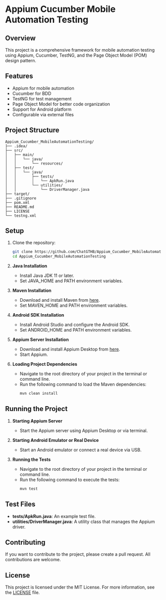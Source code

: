
# Appium Cucumber Mobile Automation Testing

## Overview

This project is a comprehensive framework for mobile automation testing using Appium, Cucumber, TestNG, and the Page Object Model (POM) design pattern.

## Features

- Appium for mobile automation
- Cucumber for BDD
- TestNG for test management
- Page Object Model for better code organization
- Support for Android platform
- Configurable via external files

## Project Structure

```
Appium_Cucumber_MobileAutomationTesting/
├── .idea/
├── src/
│   ├── main/
│   │   └── java/
│   │       └── resources/
│   ├── test/
│   │   └── java/
│   │       ├── tests/
│   │       │   └── ApkRun.java
│   │       └── utilities/
│   │           └── DriverManager.java
├── target/
├── .gitignore
├── pom.xml
├── README.md
├── LICENSE
└── testng.xml
```

## Setup

1. Clone the repository:
   ```sh
   git clone https://github.com/ChatGTHB/Appium_Cucumber_MobileAutomationTesting.git
   cd Appium_Cucumber_MobileAutomationTesting
   ```

2. **Java Installation**
   - Install Java JDK 11 or later.
   - Set JAVA_HOME and PATH environment variables.

3. **Maven Installation**
   - Download and install Maven from [here](https://maven.apache.org/download.cgi).
   - Set MAVEN_HOME and PATH environment variables.

4. **Android SDK Installation**
   - Install Android Studio and configure the Android SDK.
   - Set ANDROID_HOME and PATH environment variables.

5. **Appium Server Installation**
   - Download and install Appium Desktop from [here](https://github.com/appium/appium-desktop/releases).
   - Start Appium.

6. **Loading Project Dependencies**
   - Navigate to the root directory of your project in the terminal or command line.
   - Run the following command to load the Maven dependencies:
     ```sh
     mvn clean install
     ```

## Running the Project

1. **Starting Appium Server**
   - Start the Appium server using Appium Desktop or via terminal.

2. **Starting Android Emulator or Real Device**
   - Start an Android emulator or connect a real device via USB.

3. **Running the Tests**
   - Navigate to the root directory of your project in the terminal or command line.
   - Run the following command to execute the tests:
     ```sh
     mvn test
     ```

## Test Files

- **tests/ApkRun.java**: An example test file.
- **utilities/DriverManager.java**: A utility class that manages the Appium driver.

## Contributing

If you want to contribute to the project, please create a pull request. All contributions are welcome.

## License

This project is licensed under the MIT License. For more information, see the [LICENSE](LICENSE) file.
